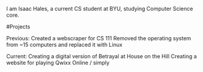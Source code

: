 I am Isaac Hales, a current CS student at BYU, studying Computer Science core. 

#Projects

Previous:
Created a webscraper for CS 111
Removed the operating system from ~15 computers and replaced it with Linux

Current:
Creating a digital version of Betrayal at House on the Hill
Creating a website for playing Qwixx Online / simply
